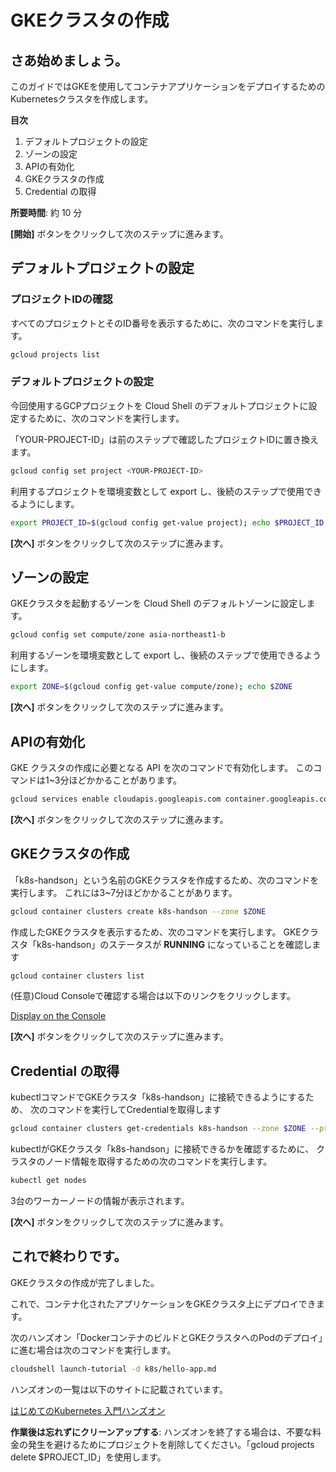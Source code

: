 # GKEクラスタの作成

## さあ始めましょう。

このガイドではGKEを使用してコンテナアプリケーションをデプロイするためのKubernetesクラスタを作成します。

**目次**

1. デフォルトプロジェクトの設定
2. ゾーンの設定
3. APIの有効化
4. GKEクラスタの作成
5. Credential の取得

**所要時間**: 約 10 分

**[開始]** ボタンをクリックして次のステップに進みます。

## デフォルトプロジェクトの設定
### プロジェクトIDの確認

すべてのプロジェクトとそのID番号を表示するために、次のコマンドを実行します。

```bash
gcloud projects list
```

### デフォルトプロジェクトの設定

今回使用するGCPプロジェクトを Cloud Shell のデフォルトプロジェクトに設定するために、次のコマンドを実行します。

「YOUR-PROJECT-ID」は前のステップで確認したプロジェクトIDに置き換えます。

```bash
gcloud config set project <YOUR-PROJECT-ID>
```  

利用するプロジェクトを環境変数として export し、後続のステップで使用できるようにします。

```bash
export PROJECT_ID=$(gcloud config get-value project); echo $PROJECT_ID
```

**[次へ]** ボタンをクリックして次のステップに進みます。

## ゾーンの設定

GKEクラスタを起動するゾーンを Cloud Shell のデフォルトゾーンに設定します。

```bash
gcloud config set compute/zone asia-northeast1-b
```

利用するゾーンを環境変数として export し、後続のステップで使用できるようにします。

```bash
export ZONE=$(gcloud config get-value compute/zone); echo $ZONE
```

**[次へ]** ボタンをクリックして次のステップに進みます。

## APIの有効化

GKE クラスタの作成に必要となる API を次のコマンドで有効化します。
このコマンドは1~3分ほどかかることがあります。


```bash
gcloud services enable cloudapis.googleapis.com container.googleapis.com
```

**[次へ]** ボタンをクリックして次のステップに進みます。

## GKEクラスタの作成

「k8s-handson」という名前のGKEクラスタを作成するため、次のコマンドを実行します。
これには3~7分ほどかかることがあります。

```bash
gcloud container clusters create k8s-handson --zone $ZONE
```

作成したGKEクラスタを表示するため、次のコマンドを実行します。
GKEクラスタ「k8s-handson」のステータスが **RUNNING** になっていることを確認します

```bash
gcloud container clusters list
```
  
(任意)Cloud Consoleで確認する場合は以下のリンクをクリックします。

[Display on the Console](https://console.cloud.google.com/kubernetes/list)

**[次へ]** ボタンをクリックして次のステップに進みます。

## Credential の取得

kubectlコマンドでGKEクラスタ「k8s-handson」に接続できるようにするため、
次のコマンドを実行してCredentialを取得します

```bash
gcloud container clusters get-credentials k8s-handson --zone $ZONE --project $PROJECT_ID
```

kubectlがGKEクラスタ「k8s-handson」に接続できるかを確認するために、
クラスタのノード情報を取得するための次のコマンドを実行します。

```bash
kubectl get nodes
```

3台のワーカーノードの情報が表示されます。

**[次へ]** ボタンをクリックして次のステップに進みます。

## これで終わりです。

<walkthrough-conclusion-trophy></walkthrough-conclusion-trophy>

GKEクラスタの作成が完了しました。

これで、コンテナ化されたアプリケーションをGKEクラスタ上にデプロイできます。

次のハンズオン「DockerコンテナのビルドとGKEクラスタへのPodのデプロイ」に進む場合は次のコマンドを実行します。

```bash
cloudshell launch-tutorial -d k8s/hello-app.md
```

ハンズオンの一覧は以下のサイトに記載されています。

[はじめてのKubernetes 入門ハンズオン
](https://github.com/koizumittn/handson-for-begineers/tree/master/k8s)

**作業後は忘れずにクリーンアップする**: ハンズオンを終了する場合は、不要な料金の発生を避けるためにプロジェクトを削除してください。「gcloud projects delete $PROJECT_ID」を使用します。